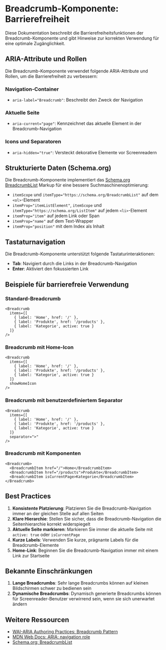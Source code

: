 # Breadcrumb-Komponente: Barrierefreiheit

Diese Dokumentation beschreibt die Barrierefreiheitsfunktionen der Breadcrumb-Komponente und gibt Hinweise zur korrekten Verwendung für eine optimale Zugänglichkeit.

## ARIA-Attribute und Rollen

Die Breadcrumb-Komponente verwendet folgende ARIA-Attribute und Rollen, um die Barrierefreiheit zu verbessern:

### Navigation-Container
- `aria-label="Breadcrumb"`: Beschreibt den Zweck der Navigation

### Aktuelle Seite
- `aria-current="page"`: Kennzeichnet das aktuelle Element in der Breadcrumb-Navigation

### Icons und Separatoren
- `aria-hidden="true"`: Versteckt dekorative Elemente vor Screenreadern

## Strukturierte Daten (Schema.org)

Die Breadcrumb-Komponente implementiert das [Schema.org BreadcrumbList](https://schema.org/BreadcrumbList) Markup für eine bessere Suchmaschinenoptimierung:

- `itemScope` und `itemType="https://schema.org/BreadcrumbList"` auf dem `<ol>`-Element
- `itemProp="itemListElement"`, `itemScope` und `itemType="https://schema.org/ListItem"` auf jedem `<li>`-Element
- `itemProp="item"` auf jedem Link oder Span
- `itemProp="name"` auf dem Text-Wrapper
- `itemProp="position"` mit dem Index als Inhalt

## Tastaturnavigation

Die Breadcrumb-Komponente unterstützt folgende Tastaturinteraktionen:

- **Tab**: Navigiert durch die Links in der Breadcrumb-Navigation
- **Enter**: Aktiviert den fokussierten Link

## Beispiele für barrierefreie Verwendung

### Standard-Breadcrumb

```tsx
<Breadcrumb 
  items={[
    { label: 'Home', href: '/' },
    { label: 'Produkte', href: '/products' },
    { label: 'Kategorie', active: true }
  ]}
/>
```

### Breadcrumb mit Home-Icon

```tsx
<Breadcrumb 
  items={[
    { label: 'Home', href: '/' },
    { label: 'Produkte', href: '/products' },
    { label: 'Kategorie', active: true }
  ]}
  showHomeIcon
/>
```

### Breadcrumb mit benutzerdefiniertem Separator

```tsx
<Breadcrumb 
  items={[
    { label: 'Home', href: '/' },
    { label: 'Produkte', href: '/products' },
    { label: 'Kategorie', active: true }
  ]}
  separator=">"
/>
```

### Breadcrumb mit Komponenten

```tsx
<Breadcrumb>
  <BreadcrumbItem href="/">Home</BreadcrumbItem>
  <BreadcrumbItem href="/products">Produkte</BreadcrumbItem>
  <BreadcrumbItem isCurrentPage>Kategorie</BreadcrumbItem>
</Breadcrumb>
```

## Best Practices

1. **Konsistente Platzierung**: Platzieren Sie die Breadcrumb-Navigation immer an der gleichen Stelle auf allen Seiten
2. **Klare Hierarchie**: Stellen Sie sicher, dass die Breadcrumb-Navigation die Seitenhierarchie korrekt widerspiegelt
3. **Aktuelle Seite markieren**: Markieren Sie immer die aktuelle Seite mit `active: true` oder `isCurrentPage`
4. **Kurze Labels**: Verwenden Sie kurze, prägnante Labels für die Breadcrumb-Elemente
5. **Home-Link**: Beginnen Sie die Breadcrumb-Navigation immer mit einem Link zur Startseite

## Bekannte Einschränkungen

1. **Lange Breadcrumbs**: Sehr lange Breadcrumbs können auf kleinen Bildschirmen schwer zu bedienen sein
2. **Dynamische Breadcrumbs**: Dynamisch generierte Breadcrumbs können für Screenreader-Benutzer verwirrend sein, wenn sie sich unerwartet ändern

## Weitere Ressourcen

- [WAI-ARIA Authoring Practices: Breadcrumb Pattern](https://www.w3.org/WAI/ARIA/apg/patterns/breadcrumb/)
- [MDN Web Docs: ARIA: navigation role](https://developer.mozilla.org/en-US/docs/Web/Accessibility/ARIA/Roles/navigation_role)
- [Schema.org: BreadcrumbList](https://schema.org/BreadcrumbList)